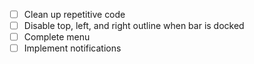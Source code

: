 - [ ] Clean up repetitive code
- [ ] Disable top, left, and right outline when bar is docked
- [ ] Complete menu
- [ ] Implement notifications

